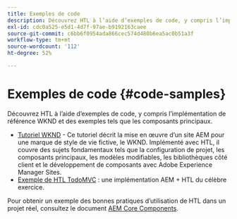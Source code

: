 ```yaml
---
title: Exemples de code
description: Découvrez HTL à l’aide d’exemples de code, y compris l’implémentation de référence WKND et des exemples tels que les composants principaux.
exl-id: cdc0a525-e5d1-4d7f-97ae-b9192163caee
source-git-commit: c6bb6f0954ada866cec574d480b6ea5ac0b51a3f
workflow-type: tm+mt
source-wordcount: '112'
ht-degree: 52%

---
```



# Exemples de code {#code-samples}

Découvrez HTL à l’aide d’exemples de code, y compris l’implémentation de référence WKND et des exemples tels que les composants principaux.

* [Tutoriel WKND](https://experienceleague.adobe.com/en/docs/experience-manager-learn/getting-started-wknd-tutorial-develop/overview) - Ce tutoriel décrit la mise en œuvre d’un site AEM pour une marque de style de vie fictive, le WKND. Implémenté avec HTL, il couvre des sujets fondamentaux tels que la configuration de projet, les composants principaux, les modèles modifiables, les bibliothèques côté client et le développement de composants avec Adobe Experience Manager Sites.
* [Exemple de HTL TodoMVC](https://github.com/Adobe-Marketing-Cloud/aem-htl-sample-todomvc) : une implémentation AEM + HTL du célèbre exercice.

Pour obtenir un exemple des bonnes pratiques d’utilisation de HTL dans un projet réel, consultez le document [AEM Core Components](https://experienceleague.adobe.com/fr/docs/experience-manager-core-components/using/introduction).

